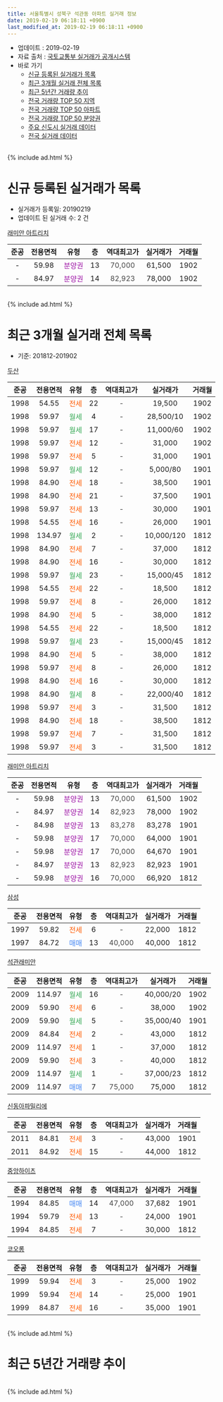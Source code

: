```yaml
---
title: 서울특별시 성북구 석관동 아파트 실거래 정보
date: 2019-02-19 06:18:11 +0900
last_modified_at: 2019-02-19 06:18:11 +0900
---
```


* 업데이트 : 2019-02-19
* 자료 출처 : [국토교통부 실거래가 공개시스템](http://rt.molit.go.kr)
* 바로 가기
    * [신규 등록된 실거래가 목록](#신규-등록된-실거래가-목록)
    * [최근 3개월 실거래 전체 목록](#최근-3개월-실거래-전체-목록)
    * [최근 5년간 거래량 추이](#최근-5년간-거래량-추이)
    * [전국 거래량 TOP 50 지역](https://ayogom.github.io/apt-trade-info/최근-3개월-전국에서-가장-거래가-많이-발생한-지역)
    * [전국 거래량 TOP 50 아파트](https://ayogom.github.io/apt-trade-info/최근-3개월-전국에서-가장-거래가-많이-발생한-아파트)
    * [전국 거래량 TOP 50 분양권](https://ayogom.github.io/apt-trade-info/최근-3개월-전국에서-가장-거래가-많이-발생한-분양권)
    * [주요 신도시 실거래 데이터](https://ayogom.github.io/apt-trade-info/주요-신도시)
    * [전국 실거래 데이터](https://ayogom.github.io/apt-trade-info/전국)
<br>
{% include ad.html %}
<br>

# 신규 등록된 실거래가 목록
* 실거래가 등록일: 20190219
* 업데이트 된 실거래 수: 2 건


[래미안 아트리치](https://search.naver.com/search.naver?query=%EC%84%9C%EC%9A%B8%ED%8A%B9%EB%B3%84%EC%8B%9C+%EC%84%B1%EB%B6%81%EA%B5%AC+%EC%84%9D%EA%B4%80%EB%8F%99+%EB%9E%98%EB%AF%B8%EC%95%88+%EC%95%84%ED%8A%B8%EB%A6%AC%EC%B9%98)

|준공|전용면적|유형|층|역대최고가|실거래가|거래월|
|:---:|:---:|:---:|:---:|:---:|:---:|:---:|
|-|59.98|<span style="color:#9C11A5">분양권</span>|13|<span style="color:#444444">70,000</span>|61,500|1902|
|-|84.97|<span style="color:#9C11A5">분양권</span>|14|<span style="color:#444444">82,923</span>|78,000|1902|


<br>
{% include ad.html %}
<br>

# 최근 3개월 실거래 전체 목록
* 기준: 201812-201902


[두산](https://search.naver.com/search.naver?query=%EC%84%9C%EC%9A%B8%ED%8A%B9%EB%B3%84%EC%8B%9C+%EC%84%B1%EB%B6%81%EA%B5%AC+%EC%84%9D%EA%B4%80%EB%8F%99+%EB%91%90%EC%82%B0)

|준공|전용면적|유형|층|역대최고가|실거래가|거래월|
|:---:|:---:|:---:|:---:|:---:|:---:|:---:|
|1998|54.55|<span style="color:#ff5a00">전세</span>|22|<span style="color:#444444">-</span>|19,500|1902|
|1998|59.97|<span style="color:#34a853">월세</span>|4|<span style="color:#444444">-</span>|28,500/10|1902|
|1998|59.97|<span style="color:#34a853">월세</span>|17|<span style="color:#444444">-</span>|11,000/60|1902|
|1998|59.97|<span style="color:#ff5a00">전세</span>|12|<span style="color:#444444">-</span>|31,000|1902|
|1998|59.97|<span style="color:#ff5a00">전세</span>|5|<span style="color:#444444">-</span>|31,000|1901|
|1998|59.97|<span style="color:#34a853">월세</span>|12|<span style="color:#444444">-</span>|5,000/80|1901|
|1998|84.90|<span style="color:#ff5a00">전세</span>|18|<span style="color:#444444">-</span>|38,500|1901|
|1998|84.90|<span style="color:#ff5a00">전세</span>|21|<span style="color:#444444">-</span>|37,500|1901|
|1998|59.97|<span style="color:#ff5a00">전세</span>|13|<span style="color:#444444">-</span>|30,000|1901|
|1998|54.55|<span style="color:#ff5a00">전세</span>|16|<span style="color:#444444">-</span>|26,000|1901|
|1998|134.97|<span style="color:#34a853">월세</span>|2|<span style="color:#444444">-</span>|10,000/120|1812|
|1998|84.90|<span style="color:#ff5a00">전세</span>|7|<span style="color:#444444">-</span>|37,000|1812|
|1998|84.90|<span style="color:#ff5a00">전세</span>|16|<span style="color:#444444">-</span>|30,000|1812|
|1998|59.97|<span style="color:#34a853">월세</span>|23|<span style="color:#444444">-</span>|15,000/45|1812|
|1998|54.55|<span style="color:#ff5a00">전세</span>|22|<span style="color:#444444">-</span>|18,500|1812|
|1998|59.97|<span style="color:#ff5a00">전세</span>|8|<span style="color:#444444">-</span>|26,000|1812|
|1998|84.90|<span style="color:#ff5a00">전세</span>|5|<span style="color:#444444">-</span>|38,000|1812|
|1998|54.55|<span style="color:#ff5a00">전세</span>|22|<span style="color:#444444">-</span>|18,500|1812|
|1998|59.97|<span style="color:#34a853">월세</span>|23|<span style="color:#444444">-</span>|15,000/45|1812|
|1998|84.90|<span style="color:#ff5a00">전세</span>|5|<span style="color:#444444">-</span>|38,000|1812|
|1998|59.97|<span style="color:#ff5a00">전세</span>|8|<span style="color:#444444">-</span>|26,000|1812|
|1998|84.90|<span style="color:#ff5a00">전세</span>|16|<span style="color:#444444">-</span>|30,000|1812|
|1998|84.90|<span style="color:#34a853">월세</span>|8|<span style="color:#444444">-</span>|22,000/40|1812|
|1998|59.97|<span style="color:#ff5a00">전세</span>|3|<span style="color:#444444">-</span>|31,500|1812|
|1998|84.90|<span style="color:#ff5a00">전세</span>|18|<span style="color:#444444">-</span>|38,500|1812|
|1998|59.97|<span style="color:#ff5a00">전세</span>|7|<span style="color:#444444">-</span>|31,500|1812|
|1998|59.97|<span style="color:#ff5a00">전세</span>|3|<span style="color:#444444">-</span>|31,500|1812|

[래미안 아트리치](https://search.naver.com/search.naver?query=%EC%84%9C%EC%9A%B8%ED%8A%B9%EB%B3%84%EC%8B%9C+%EC%84%B1%EB%B6%81%EA%B5%AC+%EC%84%9D%EA%B4%80%EB%8F%99+%EB%9E%98%EB%AF%B8%EC%95%88+%EC%95%84%ED%8A%B8%EB%A6%AC%EC%B9%98)

|준공|전용면적|유형|층|역대최고가|실거래가|거래월|
|:---:|:---:|:---:|:---:|:---:|:---:|:---:|
|-|59.98|<span style="color:#9C11A5">분양권</span>|13|<span style="color:#444444">70,000</span>|61,500|1902|
|-|84.97|<span style="color:#9C11A5">분양권</span>|14|<span style="color:#444444">82,923</span>|78,000|1902|
|-|84.98|<span style="color:#9C11A5">분양권</span>|13|<span style="color:#444444">83,278</span>|83,278|1901|
|-|59.98|<span style="color:#9C11A5">분양권</span>|17|<span style="color:#444444">70,000</span>|64,000|1901|
|-|59.98|<span style="color:#9C11A5">분양권</span>|17|<span style="color:#444444">70,000</span>|64,670|1901|
|-|84.97|<span style="color:#9C11A5">분양권</span>|13|<span style="color:#444444">82,923</span>|82,923|1901|
|-|59.98|<span style="color:#9C11A5">분양권</span>|16|<span style="color:#444444">70,000</span>|66,920|1812|

[삼성](https://search.naver.com/search.naver?query=%EC%84%9C%EC%9A%B8%ED%8A%B9%EB%B3%84%EC%8B%9C+%EC%84%B1%EB%B6%81%EA%B5%AC+%EC%84%9D%EA%B4%80%EB%8F%99+%EC%82%BC%EC%84%B1)

|준공|전용면적|유형|층|역대최고가|실거래가|거래월|
|:---:|:---:|:---:|:---:|:---:|:---:|:---:|
|1997|59.82|<span style="color:#ff5a00">전세</span>|6|<span style="color:#444444">-</span>|22,000|1812|
|1997|84.72|<span style="color:#4285f3">매매</span>|13|<span style="color:#444444">40,000</span>|40,000|1812|

[석관래미안](https://search.naver.com/search.naver?query=%EC%84%9C%EC%9A%B8%ED%8A%B9%EB%B3%84%EC%8B%9C+%EC%84%B1%EB%B6%81%EA%B5%AC+%EC%84%9D%EA%B4%80%EB%8F%99+%EC%84%9D%EA%B4%80%EB%9E%98%EB%AF%B8%EC%95%88)

|준공|전용면적|유형|층|역대최고가|실거래가|거래월|
|:---:|:---:|:---:|:---:|:---:|:---:|:---:|
|2009|114.97|<span style="color:#34a853">월세</span>|16|<span style="color:#444444">-</span>|40,000/20|1902|
|2009|59.90|<span style="color:#ff5a00">전세</span>|6|<span style="color:#444444">-</span>|38,000|1902|
|2009|59.90|<span style="color:#34a853">월세</span>|5|<span style="color:#444444">-</span>|35,000/40|1901|
|2009|84.84|<span style="color:#ff5a00">전세</span>|2|<span style="color:#444444">-</span>|43,000|1812|
|2009|114.97|<span style="color:#ff5a00">전세</span>|1|<span style="color:#444444">-</span>|37,000|1812|
|2009|59.90|<span style="color:#ff5a00">전세</span>|3|<span style="color:#444444">-</span>|40,000|1812|
|2009|114.97|<span style="color:#34a853">월세</span>|1|<span style="color:#444444">-</span>|37,000/23|1812|
|2009|114.97|<span style="color:#4285f3">매매</span>|7|<span style="color:#444444">75,000</span>|75,000|1812|


<script async src="//pagead2.googlesyndication.com/pagead/js/adsbygoogle.js"></script>
<!-- 기본 -->
<ins class="adsbygoogle"
     style="display:block"
     data-ad-client="ca-pub-2446590836940007"
     data-ad-slot="1659523306"
     data-ad-format="auto"
     data-full-width-responsive="true"></ins>
<script>
(adsbygoogle = window.adsbygoogle || []).push({});
</script>


[신동아파밀리에](https://search.naver.com/search.naver?query=%EC%84%9C%EC%9A%B8%ED%8A%B9%EB%B3%84%EC%8B%9C+%EC%84%B1%EB%B6%81%EA%B5%AC+%EC%84%9D%EA%B4%80%EB%8F%99+%EC%8B%A0%EB%8F%99%EC%95%84%ED%8C%8C%EB%B0%80%EB%A6%AC%EC%97%90)

|준공|전용면적|유형|층|역대최고가|실거래가|거래월|
|:---:|:---:|:---:|:---:|:---:|:---:|:---:|
|2011|84.81|<span style="color:#ff5a00">전세</span>|3|<span style="color:#444444">-</span>|43,000|1901|
|2011|84.92|<span style="color:#ff5a00">전세</span>|15|<span style="color:#444444">-</span>|44,000|1812|

[중앙하이츠](https://search.naver.com/search.naver?query=%EC%84%9C%EC%9A%B8%ED%8A%B9%EB%B3%84%EC%8B%9C+%EC%84%B1%EB%B6%81%EA%B5%AC+%EC%84%9D%EA%B4%80%EB%8F%99+%EC%A4%91%EC%95%99%ED%95%98%EC%9D%B4%EC%B8%A0)

|준공|전용면적|유형|층|역대최고가|실거래가|거래월|
|:---:|:---:|:---:|:---:|:---:|:---:|:---:|
|1994|84.85|<span style="color:#4285f3">매매</span>|14|<span style="color:#444444">47,000</span>|37,682|1901|
|1994|59.79|<span style="color:#ff5a00">전세</span>|13|<span style="color:#444444">-</span>|24,000|1901|
|1994|84.85|<span style="color:#ff5a00">전세</span>|7|<span style="color:#444444">-</span>|30,000|1812|

[코오롱](https://search.naver.com/search.naver?query=%EC%84%9C%EC%9A%B8%ED%8A%B9%EB%B3%84%EC%8B%9C+%EC%84%B1%EB%B6%81%EA%B5%AC+%EC%84%9D%EA%B4%80%EB%8F%99+%EC%BD%94%EC%98%A4%EB%A1%B1)

|준공|전용면적|유형|층|역대최고가|실거래가|거래월|
|:---:|:---:|:---:|:---:|:---:|:---:|:---:|
|1999|59.94|<span style="color:#ff5a00">전세</span>|3|<span style="color:#444444">-</span>|25,000|1902|
|1999|59.94|<span style="color:#ff5a00">전세</span>|14|<span style="color:#444444">-</span>|25,000|1901|
|1999|84.87|<span style="color:#ff5a00">전세</span>|16|<span style="color:#444444">-</span>|35,000|1901|


<br>
{% include ad.html %}
<br>

# 최근 5년간 거래량 추이


<div style="width:100%;">
    <canvas id="deal_progress" height="200"></canvas>
</div>

<script>
new Chart(document.getElementById("deal_progress"), {
    type: 'line',
    data: {
        labels: ['201402','201403','201404','201405','201406','201407','201408','201409','201410','201411','201412','201501','201502','201503','201504','201505','201506','201507','201508','201509','201510','201511','201512','201601','201602','201603','201604','201605','201606','201607','201608','201609','201610','201611','201612','201701','201702','201703','201704','201705','201706','201707','201708','201709','201710','201711','201712','201801','201802','201803','201804','201805','201806','201807','201808','201809','201810','201811','201812','201901','201902'],
        datasets: [{
            label: '매매',
            pointRadius: 1,
            data: [26, 31, 17, 13, 21, 18, 40, 18, 29, 11, 14, 16, 29, 44, 35, 22, 38, 42, 28, 30, 23, 11, 16, 10, 23, 25, 19, 24, 24, 33, 28, 41, 35, 15, 8, 6, 9, 22, 14, 23, 31, 35, 20, 16, 11, 24, 27, 44, 37, 33, 14, 19, 40, 28, 45, 16, 12, 4, 3, 5, 2],
            borderColor: "rgba(255, 201, 14, 1)",
            backgroundColor: "rgba(255, 201, 14, 0.5)",
            fill: false,
            lineTension: 0
        },{
            label: '전월세',
            pointRadius: 1,
            data: [33, 29, 22, 33, 20, 28, 19, 25, 18, 20, 25, 35, 26, 28, 31, 24, 0, 29, 27, 25, 20, 28, 25, 18, 26, 25, 24, 22, 26, 36, 32, 24, 26, 22, 29, 20, 30, 23, 21, 20, 23, 21, 28, 26, 17, 18, 21, 36, 13, 38, 21, 12, 20, 11, 23, 22, 22, 10, 24, 11, 7],
            borderColor: "rgba(0, 141, 185, 1)",
            backgroundColor: "rgba(0, 141, 185, 0.5)",
            fill: false,
            lineTension: 0
        }
        ]
    },
    options: {
        responsive: true,
        title: {
            display: false
        },
        tooltips: {
            mode: 'index',
            intersect: false
        },
        hover: {
            mode: 'nearest',
            intersect: true
        },
        scales: {
            xAxes: [{
                display: true,
                scaleLabel: {
                    display: true,
                    labelString: '년/월'
                }
            }],
            yAxes: [{
                display: true,
                ticks: {
                    suggestedMin: 0,
                },
                scaleLabel: {
                    display: true,
                    labelString: '실거래 수'
                }
            }]
        }
    }
});

</script>


<br>
{% include ad.html %}
<br>

